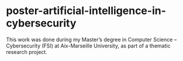 # poster-artificial-intelligence-in-cybersecurity
This work was done during my Master’s degree in Computer Science – Cybersecurity (FSI) at Aix-Marseille University, as part of a thematic research project.
